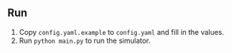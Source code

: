 ## Run

1. Copy `config.yaml.example` to `config.yaml` and fill in the values.
2. Run `python main.py` to run the simulator.
